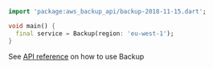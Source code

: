 ```dart
import 'package:aws_backup_api/backup-2018-11-15.dart';

void main() {
  final service = Backup(region: 'eu-west-1');
}
```

See [API reference](https://pub.dev/documentation/aws_backup_api/latest/backup-2018-11-15/Backup-class.html) on how to use Backup
